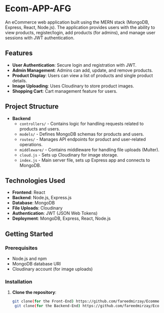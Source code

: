 # Ecom-APP-AFG

An eCommerce web application built using the MERN stack (MongoDB, Express, React, Node.js). The application provides users with the ability to view products, register/login, add products (for admins), and manage user sessions with JWT authentication.

## Features

- **User Authentication**: Secure login and registration with JWT.
- **Admin Management**: Admins can add, update, and remove products.
- **Product Display**: Users can view a list of products and single product details.
- **Image Uploading**: Uses Cloudinary to store product images.
- **Shopping Cart**: Cart management feature for users.

## Project Structure

- **Backend**
  - `controllers/` - Contains logic for handling requests related to products and users.
  - `models/` - Defines MongoDB schemas for products and users.
  - `routes/` - Manages API endpoints for product and user-related operations.
  - `middleware/` - Contains middleware for handling file uploads (Multer).
  - `cloud.js` - Sets up Cloudinary for image storage.
  - `index.js` - Main server file, sets up Express app and connects to MongoDB.

## Technologies Used

- **Frontend**: React 
- **Backend**: Node.js, Express.js
- **Database**: MongoDB
- **File Uploads**: Cloudinary
- **Authentication**: JWT (JSON Web Tokens)
- **Deployment**: MongoDB, Express, React, Node.js

## Getting Started

### Prerequisites

- Node.js and npm
- MongoDB database URI
- Cloudinary account (for image uploads)

### Installation

1. **Clone the repository**:
   ```bash
   git clone(for the Front-End) https://github.com/fareedmirzay/Ecommerce_MERN_APP-frontend.git
    git clone(for the Backend-End) https://github.com/fareedmirzay/Ecommerce_MERN_APP-backend.git

